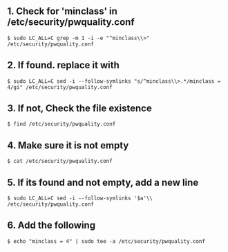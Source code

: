 ## 1. Check for 'minclass' in /etc/security/pwquality.conf
    $ sudo LC_ALL=C grep -m 1 -i -e "^minclass\\>" /etc/security/pwquality.conf

## 2. If found. replace it with 
    $ sudo LC_ALL=C sed -i --follow-symlinks "s/^minclass\\>.*/minclass = 4/gi" /etc/security/pwquality.conf

## 3. If not, Check the file existence
    $ find /etc/security/pwquality.conf

## 4. Make sure it is not empty
    $ cat /etc/security/pwquality.conf

## 5. If its found and not empty, add a new line
    $ sudo LC_ALL=C sed -i --follow-symlinks '$a'\\ /etc/security/pwquality.conf

## 6. Add the following
    $ echo "minclass = 4" | sudo tee -a /etc/security/pwquality.conf

